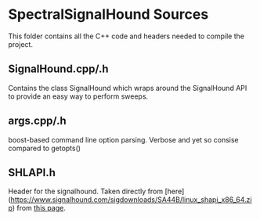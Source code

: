 SpectralSignalHound Sources
===========================

This folder contains all the C++ code and headers needed
to compile the project.

SignalHound.cpp/.h
------------------

Contains the class SignalHound which wraps around the SignalHound 
API to provide an easy way to perform sweeps.

args.cpp/.h
-----------

boost-based command line option parsing. Verbose and yet so consise compared to getopts()

SHLAPI.h
--------

Header for the signalhound.  Taken directly from [here] (https://www.signalhound.com/sigdownloads/SA44B/linux_shapi_x86_64.zip) from [this page](https://www.signalhound.com/support/downloads/sa44b-sa124b-downloads).
